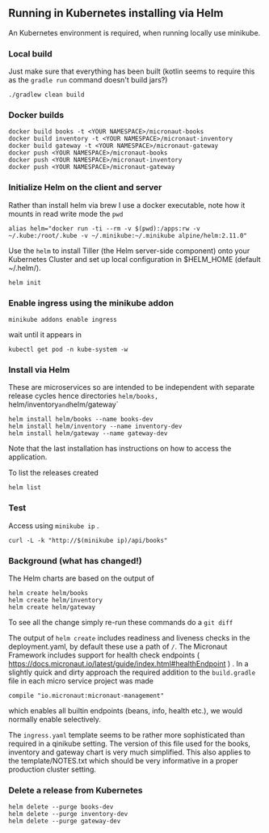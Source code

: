 ## Running in Kubernetes installing via Helm

An Kubernetes environment is required, when running locally use minikube.

### Local build

Just make sure that everything has been built (kotlin seems to require this as the `gradle run` command doesn't build jars?)
 
    ./gradlew clean build

### Docker builds

    docker build books -t <YOUR NAMESPACE>/micronaut-books
    docker build inventory -t <YOUR NAMESPACE>/micronaut-inventory
    docker build gateway -t <YOUR NAMESPACE>/micronaut-gateway
    docker push <YOUR NAMESPACE>/micronaut-books
    docker push <YOUR NAMESPACE>/micronaut-inventory
    docker push <YOUR NAMESPACE>/micronaut-gateway

### Initialize Helm on the client and server

Rather than install helm via brew I use a docker executable, note how it mounts in read write mode the `pwd`

    alias helm="docker run -ti --rm -v $(pwd):/apps:rw -v ~/.kube:/root/.kube -v ~/.minikube:~/.minikube alpine/helm:2.11.0"

Use the `helm` to install Tiller (the Helm server-side component) onto your Kubernetes Cluster and set up local configuration in $HELM_HOME (default ~/.helm/).

    helm init

### Enable ingress using the minikube addon

    minikube addons enable ingress

wait until it appears in 

    kubectl get pod -n kube-system -w

### Install via Helm

These are microservices so are intended to be independent with separate release cycles hence directories `helm/books, `helm/inventory` and `helm/gateway`

    helm install helm/books --name books-dev
    helm install helm/inventory --name inventory-dev
    helm install helm/gateway --name gateway-dev

Note that the last installation has instructions on how to access the application. 

To list the releases created 

    helm list
 
### Test

Access using `minikube ip` .
    
    curl -L -k "http://$(minikube ip)/api/books"

### Background (what has changed!)

The Helm charts are based on the output of 

    helm create helm/books
    helm create helm/inventory
    helm create helm/gateway

To see all the change simply re-run these commands do a `git diff`

The output of `helm create` includes readiness and liveness checks in the deployment.yaml, by default these use a path of `/`. The Micronaut Framework includes support for health check endpoints ( https://docs.micronaut.io/latest/guide/index.html#healthEndpoint ) . In a slightly quick and dirty approach the required addition to the `build.gradle` file in each micro service project was made

    compile "io.micronaut:micronaut-management"

which enables all builtin endpoints (beans, info, health etc.), we would normally enable selectively.

The `ingress.yaml` template seems to be rather more sophisticated than required in a qinikube setting. The version of this file used for the books, inventory and gateway chart is very much simplified. This also applies to the template/NOTES.txt which should be very informative in a proper production cluster setting.

### Delete a release from Kubernetes

    helm delete --purge books-dev
    helm delete --purge inventory-dev
    helm delete --purge gateway-dev 


